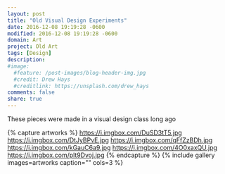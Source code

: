 ```yaml
---
layout: post
title: "Old Visual Design Experiments"
date: 2016-12-08 19:19:28 -0600
modified: 2016-12-08 19:19:28 -0600
domain: Art
project: Old Art
tags: [Design]
description:
#image:
  #feature: /post-images/blog-header-img.jpg
  #credit: Drew Hays
  #creditlink: https://unsplash.com/drew_hays
comments: false
share: true
---
```


These pieces were made in a visual design class long ago

{% capture artworks %}
	https://i.imgbox.com/DuSD3tT5.jpg
    https://i.imgbox.com/DtJyBPvE.jpg
    https://i.imgbox.com/qFfZzBDh.jpg
    https://i.imgbox.com/kGauC6a9.jpg
    https://i.imgbox.com/4O0xaxQU.jpg
    https://i.imgbox.com/plt9Dvoj.jpg
{% endcapture %}
{% include gallery images=artworks caption="" cols=3 %}
